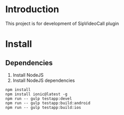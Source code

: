 # Introduction
This project is for development of SipVideoCall plugin

# Install
## Dependencies
1. Install NodeJS
2. Install NodeJS dependencies
```
npm install
npm install ionic@latest -g
npm run -- gulp testapp:devel
npm run -- gulp testapp:build:android
npm run -- gulp testapp:build:ios